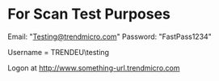 # For Scan Test Purposes

Email: "Testing@trendmicro.com"
Password: "FastPass1234"

Username = TRENDEU\testing

Logon at http://www.something-url.trendmicro.com
